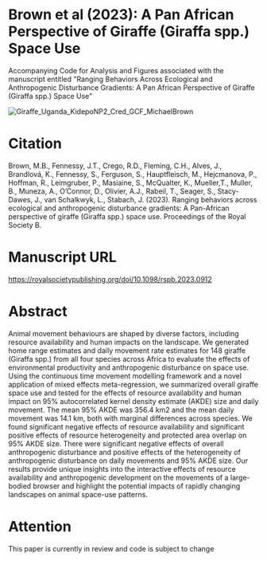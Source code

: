 # Brown et al (2023): A Pan African Perspective of Giraffe (Giraffa spp.) Space Use
Accompanying Code for Analysis and Figures associated with the manuscript entitled "Ranging Behaviors Across Ecological and Anthropogenic Disturbance Gradients: A Pan African Perspective of Giraffe (Giraffa spp.) Space Use"

![Giraffe_Uganda_KidepoNP2_Cred_GCF_MichaelBrown](https://github.com/MichaelBBrown/Brown_etal_2022_PanAfricanGiraffeSpaceUse/assets/9221045/efb10939-0979-49df-b503-862c50d609e8)

# Citation
Brown, M.B., Fennessy, J.T., Crego, R.D., Fleming, C.H., Alves, J., Brandlová, K., Fennessy, S., Ferguson, S., Hauptfleisch, M., Hejcmanova, P., Hoffman, R., Leimgruber, P., Masiaine, S., McQualter, K., Mueller,T., Muller, B., Muneza, A., O’Connor, D., Olivier, A.J., Rabeil, T., Seager, S., Stacy-Dawes, J., van Schalkwyk, L., Stabach, J. (2023). Ranging behaviors across ecological and anthropogenic disturbance gradients: A Pan-African perspective of giraffe (Giraffa spp.) space use. Proceedings of the Royal Society B.

# Manuscript URL
https://royalsocietypublishing.org/doi/10.1098/rspb.2023.0912

# Abstract
Animal movement behaviours are shaped by diverse factors, including resource availability and human impacts on the landscape. We generated home range estimates and daily movement rate estimates for 148 giraffe (Giraffa spp.) from all four species across Africa to evaluate the effects of environmental productivity and anthropogenic disturbance on space use. Using the continuous time movement modelling framework and a novel application of mixed effects meta-regression, we summarized overall giraffe space use and tested for the effects of resource availability and human impact on 95% autocorrelated kernel density estimate (AKDE) size and
daily movement. The mean 95% AKDE was 356.4 km2 and the mean daily movement was 14.1 km, both with marginal differences across species. We found significant negative effects of resource availability and significant positive effects of resource heterogeneity and protected area overlap on 95% AKDE size. There were significant negative effects of overall anthropogenic disturbance and positive effects of the heterogeneity of anthropogenic disturbance on daily movements and 95% AKDE size. Our results provide unique insights into the interactive effects of resource availability and anthropogenic development on the movements of a large-bodied
browser and highlight the potential impacts of rapidly changing landscapes on animal space-use patterns.

# Attention
This paper is currently in review and code is subject to change
